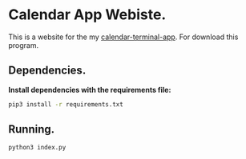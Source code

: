# Calendar App Webiste.

This is a website for the my <a target="_blank" href="https://github.com/EduardYan/calendar-terminal-app">calendar-terminal-app</a>. For download this program.

## Dependencies.
__Install dependencies with the requirements file:__

```bash
pip3 install -r requirements.txt
```

## Running.


```bash
python3 index.py
```
